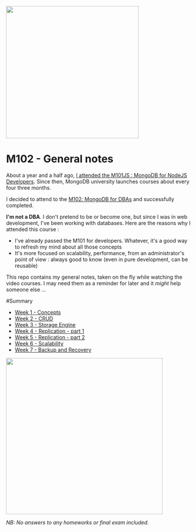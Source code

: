 <img src="http://dev.topheman.com/wp-content/uploads/2013/12/mongodb-university-logo.png" width="360" />

M102 - General notes
====================
About a year and a half ago, [I attended the M101JS : MongoDB for NodeJS Developers](http://dev.topheman.com/mongodb-for-node-js-developers-certificate/). Since then, MongoDB university launches courses about every four three months.

I decided to attend to the [M102: MongoDB for DBAs](https://university.mongodb.com/courses/M102/about) and successfully completed.

**I'm not a DBA**. I don't pretend to be or become one, but since I was in web development, I've been working with databases. Here are the reasons why I attended this course :

* I've already passed the M101 for developers. Whatever, it's a good way to refresh my mind about all those concepts
* It's more focused on scalability, performance, from an administrator's point of view : always good to know (even in pure development, can be reusable)

This repo contains my general notes, taken on the fly while watching the video courses. I may need them as a reminder for later and it *might* help someone else ...

#Summary

* [Week 1 - Concepts](https://github.com/topheman/m102-notes/blob/master/week1.md)
* [Week 2 - CRUD](https://github.com/topheman/m102-notes/blob/master/week2.md)
* [Week 3 - Storage Engine](https://github.com/topheman/m102-notes/blob/master/week3.md)
* [Week 4 - Replication - part 1](https://github.com/topheman/m102-notes/blob/master/week4.md)
* [Week 5 - Replication - part 2](https://github.com/topheman/m102-notes/blob/master/week5.md)
* [Week 6 - Scalability](https://github.com/topheman/m102-notes/blob/master/week6.md)
* [Week 7 - Backup and Recovery](https://github.com/topheman/m102-notes/blob/master/week7.md)

<a href="http://dev.topheman.com/m102-mongodb-for-dbas-completed" title="Read blog post"><img src="http://dev.topheman.com/wp-content/uploads/2015/07/M102-certificate-apercu.png" width="425"/></a>

*NB: No answers to any homeworks or final exam included.*
